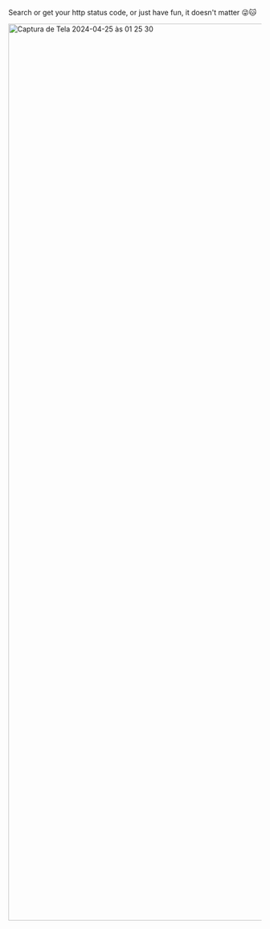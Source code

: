 Search or get your http status code, or just have fun, it doesn't matter 😜🐱 

<img width="1781" alt="Captura de Tela 2024-04-25 às 01 25 30" src="https://github.com/bianca-c-melo/http-status-cat/assets/81665351/2543dd82-0903-4895-ba92-78a5e7a558fa">
